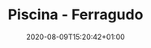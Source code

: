 ---
title: "Piscina - Ferragudo"
date: 2020-08-09T15:20:42+01:00

images: 
  - "img/cofragem.jpg"
  - "img/ferro.jpg"
  - "img/aluguer.jpg"

date_to_show: "Junho 2019"
text: "You can write here details about this work."

draft: true
---